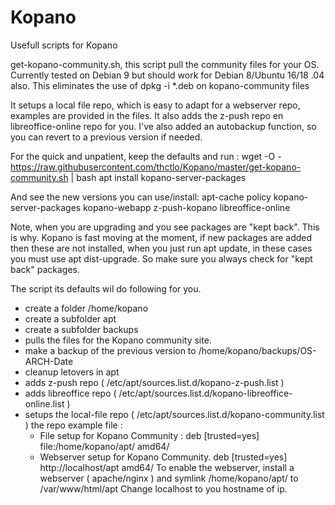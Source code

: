 # Kopano
Usefull scripts for Kopano

get-kopano-community.sh, this script pull the community files for your OS. 
Currently tested on Debian 9 but should work for Debian 8/Ubuntu 16/18 .04 also. 
This eliminates the use of dpkg -i *.deb on kopano-community files

It setups a local file repo, which is easy to adapt for a webserver repo, examples are provided in the files.
It also adds the z-push repo en libreoffice-online repo for you.
I've also added an autobackup function, so you can revert to a previous version if needed.

For the quick and unpatient, keep the defaults and run :
wget -O - https://raw.githubusercontent.com/thctlo/Kopano/master/get-kopano-community.sh | bash
apt install kopano-server-packages

And see the new versions you can use/install: 
apt-cache policy kopano-server-packages kopano-webapp z-push-kopano libreoffice-online

Note, when you are upgrading and you see packages are "kept back". 
This is why. Kopano is fast moving at the moment, if new packages are added then these are not installed, 
when you just run apt update, in these cases you must use apt dist-upgrade.
So make sure you always check for "kept back" packages.

The script its defaults wil do following for you. 
- create a folder /home/kopano
- create a subfolder apt
- create a subfolder backups
- pulls the files for the Kopano community site.
- make a backup of the previous version to /home/kopano/backups/OS-ARCH-Date
- cleanup letovers in apt
- adds z-push repo ( /etc/apt/sources.list.d/kopano-z-push.list ) 
- adds libreoffice repo  ( /etc/apt/sources.list.d/kopano-libreoffice-online.list ) 
- setups the local-file repo ( /etc/apt/sources.list.d/kopano-community.list ) 
  the repo example file : 
  - File setup for Kopano Community :   deb [trusted=yes] file:/home/kopano/apt/ amd64/
  - Webserver setup for Kopano Community. deb [trusted=yes] http://localhost/apt amd64/
  To enable the webserver, install a webserver ( apache/nginx ) and symlink /home/kopano/apt/ to /var/www/html/apt
  Change localhost to you hostname of ip.
